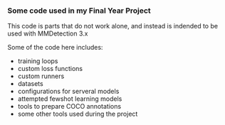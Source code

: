### Some code used in my Final Year Project

This code is parts that do not work alone, and instead is indended to be used with MMDetection 3.x

Some of the code here includes:

- training loops
- custom loss functions
- custom runners
- datasets
- configurations for serveral models
- attempted fewshot learning models
- tools to prepare COCO annotations
- some other tools used during the project
